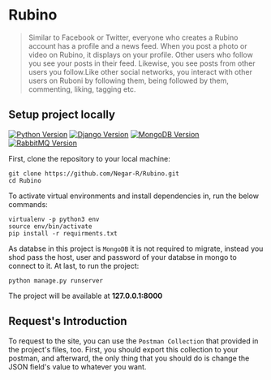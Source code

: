 # Rubino

> Similar to Facebook or Twitter, everyone who creates a Rubino account has a profile and a news feed. When you post a photo or video on Rubino, it displays on your profile. Other users who follow you see your posts in their feed. Likewise, you see posts from other users you follow.Like other social networks, you interact with other users on Ruboni by following them, being followed by them, commenting, liking, tagging etc.

## Setup project locally

[![Python Version](https://img.shields.io/badge/python-3.7-yellow.svg)](https://python.org)
[![Django Version](https://img.shields.io/badge/django-3.1-brightgreen.svg)](https://djangoproject.com)
[![MongoDB Version](https://img.shields.io/badge/mongodb-4.4-orange.svg)](https://docs.mongodb.com)
[![RabbitMQ Version](https://img.shields.io/badge/rabbitMq-3.8-red.svg)](https://www.rabbitmq.com)



First, clone the repository to your local machine:

```
git clone https://github.com/Negar-R/Rubino.git
cd Rubino
```

To activate virtual environments and install dependencies in, run the below commands:

```
virtualenv -p python3 env
source env/bin/activate
pip install -r requirments.txt
```

As databse in this project is `MongoDB` it is not required to migrate, instead you shod pass the host, user and password of your databse in mongo to connect to it.
At last, to run the project:

```
python manage.py runserver
```
The project will be available at **127.0.0.1:8000**

## Request's Introduction

To request to the site, you can use the `Postman Collection` that provided in the project's files, too. First, you should export this collection to your postman, and afterward, the only thing that you should do is change the JSON field's value to whatever you want.

